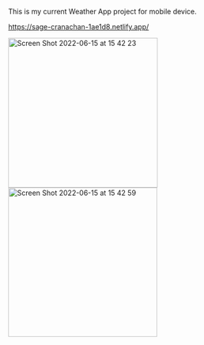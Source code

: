 This is my current Weather App project for mobile device.

https://sage-cranachan-1ae1d8.netlify.app/

<img width="302" alt="Screen Shot 2022-06-15 at 15 42 23" src="https://user-images.githubusercontent.com/94650627/173784448-09555c31-065a-45e7-b7e8-e6bc35f97d0a.png">
<img width="301" alt="Screen Shot 2022-06-15 at 15 42 59" src="https://user-images.githubusercontent.com/94650627/173784501-03ac4c21-580c-465d-bed8-5fd83d0de3f4.png">


